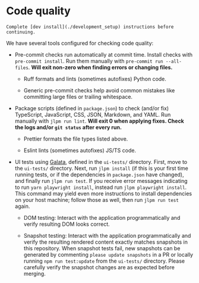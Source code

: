 # Code quality

```{seealso}
Complete [dev install](./development_setup) instructions before continuing.
```

We have several tools configured for checking code quality:

* Pre-commit checks run automatically at commit time.
  Install checks with `pre-commit install`.
  Run them manually with `pre-commit run --all-files`.
  **Will exit non-zero when finding errors or changing files.**

  * Ruff formats and lints (sometimes autofixes) Python code.

  * Generic pre-commit checks help avoid common mistakes like committing large
    files or trailing whitespace.

* Package scripts (defined in `package.json`) to check (and/or fix)
  TypeScript, JavaScript, CSS, JSON, Markdown, and YAML.
  Run manually with `jlpm run lint`.
  **Will exit 0 when applying fixes.
  Check the logs and/or `git status` after every run.**

  * Prettier formats the file types listed above.

  * Eslint lints (sometimes autofixes) JS/TS code.

* UI tests using [Galata](https://github.com/jupyterlab/galata), defined in the
  `ui-tests/` directory.
  First, move to the `ui-tests/` directory.
  Next, run `jlpm install` (if this is your first time running tests, or if the
  dependencies in `package.json` have changed), and finally run `jlpm run test`.
  If you receive error messages indicating to run `yarn playwright install`, instead
  run `jlpm playwright install`.
  This command may yield even more instructions to install dependencies on your host
  machine; follow those as well, then run `jlpm run test` again.

  * DOM testing: Interact with the application programmatically and verify
    resulting DOM looks correct.

  * Snapshot testing: Interact with the application programmatically and verify
    the resulting rendered content exactly matches snapshots in this
    repository.
    When snapshot tests fail, new snapshots can be generated by
    commenting `please update snapshots` in a PR or locally running `npm run
    test:update` from the `ui-tests/` directory.
    Please carefully verify the snapshot changes are as expected before merging.
